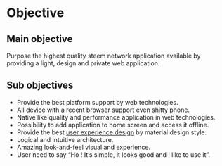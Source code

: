 # Objective

## Main objective

Purpose the highest quality steem network application available by providing a light, design and private web application.

## Sub objectives
* Provide the best platform support by web technologies.
 * All device with a recent browser support even shitty phone.
 * Native like quality and performance application in web technologies.
 * Possibility to add application to home screen and access it offline.
* Provide the best [user experience design][1] by material design style.
 * Logical and intuitive architecture.
 * Amazing look-and-feel visual and experience.
 * User need to say “Ho ! It’s simple, it looks good and I like to use it”.

[1]:https://en.wikipedia.org/wiki/User_experience_design#Elements
